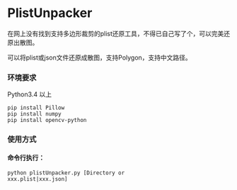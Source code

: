 # PlistUnpacker
在网上没有找到支持多边形裁剪的plist还原工具，不得已自己写了个，可以完美还原出散图。

可以将plist或json文件还原成散图，支持Polygon，支持中文路径。

### 环境要求
Python3.4 以上
```
pip install Pillow
pip install numpy
pip install opencv-python
``` 

### 使用方式
#### 命令行执行：
<code>python plistUnpacker.py [Directory or xxx.plist|xxx.json]</code>
